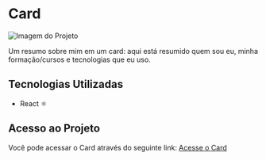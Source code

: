 <h1>Card</h1>

<img src="https://i.ibb.co/tmmb4yN/readme.png" alt="Imagem do Projeto">

<p>Um resumo sobre mim em um card: aqui está resumido quem sou eu, minha formação/cursos e tecnologias que eu uso.</p>

<h2>Tecnologias Utilizadas</h2>
<ul>
  <li>React ⚛️</li>
</ul>

<h2>Acesso ao Projeto</h2>
<p>Você pode acessar o Card através do seguinte link: <a href="http://chat-privacy.surge.sh">Acesse o Card</a></p>
